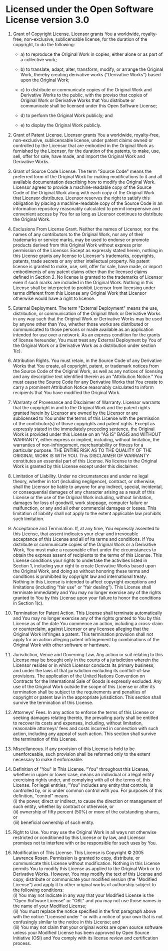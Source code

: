 # Licensed under the Open Software License version 3.0 #  

1) Grant of Copyright License. Licensor grants You a worldwide, royalty-free, non-exclusive, 
sublicensable license, for the duration of the copyright, to do the following:  

   * a) to reproduce the Original Work in copies, either alone or as part of a collective work;  

   * b) to translate, adapt, alter, transform, modify, or arrange the Original Work, 
  thereby creating derivative works ("Derivative Works") based upon the Original Work;  

   * c) to distribute or communicate copies of the Original Work and Derivative Works to the public, 
  with the proviso that copies of Original Work or Derivative Works that You distribute or 
  communicate shall be licensed under this Open Software License;  

   * d) to perform the Original Work publicly; and  

   * e) to display the Original Work publicly.  

2) Grant of Patent License. Licensor grants You a worldwide, royalty-free, non-exclusive, sublicensable license,
under patent claims owned or controlled by the Licensor that are embodied in the Original Work as furnished by the Licensor,
for the duration of the patents, to make, use, sell, offer for sale, have made, and import the Original Work and Derivative Works.  

3) Grant of Source Code License. The term "Source Code" means the preferred form of the Original Work for
making modifications to it and all available documentation describing how to modify the Original Work.
Licensor agrees to provide a machine-readable copy of the Source Code of the Original Work along with 
each copy of the Original Work that Licensor distributes. Licensor reserves the right to satisfy this obligation 
by placing a machine-readable copy of the Source Code in an information repository reasonably calculated to 
permit inexpensive and convenient access by You for as long as Licensor continues to distribute the Original Work.  

4) Exclusions From License Grant. Neither the names of Licensor, nor the names of any contributors to the Original Work,
nor any of their trademarks or service marks, may be used to endorse or promote products derived from this 
Original Work without express prior permission of the Licensor. 
Except as expressly stated herein, nothing in this License grants any license to Licensor's trademarks,
copyrights, patents, trade secrets or any other intellectual property. No patent license is granted to make,
use, sell, offer for sale, have made, or import embodiments of any patent claims other than the licensed claims defined in Section 2.
No license is granted to the trademarks of Licensor even if such marks are included in the Original Work.
Nothing in this License shall be interpreted to prohibit Licensor from licensing under terms different from
this License any Original Work that Licensor otherwise would have a right to license.  

5) External Deployment. The term "External Deployment" means the use, distribution, or communication of the Original Work or
Derivative Works in any way such that the Original Work or Derivative Works may be used by anyone other than You,
whether those works are distributed or communicated to those persons or made available as an application intended for use over a network.
As an express condition for the grants of license hereunder, You must treat any External Deployment by 
You of the Original Work or a Derivative Work as a distribution under section 1(c).  

6) Attribution Rights. You must retain, in the Source Code of any Derivative Works that You create,
all copyright, patent, or trademark notices from the Source Code of the Original Work,
as well as any notices of licensing and any descriptive text identified therein as an "Attribution Notice."
You must cause the Source Code for any Derivative Works that You create to carry a prominent Attribution Notice
reasonably calculated to inform recipients that You have modified the Original Work.  

7) Warranty of Provenance and Disclaimer of Warranty. Licensor warrants that the copyright in and to the Original Work and
the patent rights granted herein by Licensor are owned by the Licensor or are sublicensed to You under the terms of this License
with the permission of the contributor(s) of those copyrights and patent rights.
Except as expressly stated in the immediately preceding sentence, the Original Work is provided under this License on an "AS IS" BASIS
and WITHOUT WARRANTY, either express or implied, including, without limitation, the warranties of non-infringement,
merchantability or fitness for a particular purpose. THE ENTIRE RISK AS TO THE QUALITY OF THE ORIGINAL WORK IS WITH YOU.
This DISCLAIMER OF WARRANTY constitutes an essential part of this License. No license to the Original Work is granted by
this License except under this disclaimer.  

8) Limitation of Liability. Under no circumstances and under no legal theory, whether in tort (including negligence),
contract, or otherwise, shall the Licensor be liable to anyone for any indirect, special, incidental,
or consequential damages of any character arising as a result of this License or the use of the Original Work including,
without limitation, damages for loss of goodwill, work stoppage, computer failure or malfunction,
or any and all other commercial damages or losses. This limitation of liability shall not apply to
the extent applicable law prohibits such limitation.  

9) Acceptance and Termination. If, at any time, You expressly assented to this License, 
that assent indicates your clear and irrevocable acceptance of this License and all of its terms and conditions.
If You distribute or communicate copies of the Original Work or a Derivative Work,
You must make a reasonable effort under the circumstances to obtain the express assent of recipients to the terms of this License.
This License conditions your rights to undertake the activities listed in Section 1,
including your right to create Derivative Works based upon the Original Work,
and doing so without honoring these terms and conditions is prohibited by copyright law and international treaty.
Nothing in this License is intended to affect copyright exceptions and limitations (including "fair use" or "fair dealing").
This License shall terminate immediately and You may no longer exercise any of the rights granted to
You by this License upon your failure to honor the conditions in Section 1(c).  

10) Termination for Patent Action. This License shall terminate automatically and You may no longer exercise any of the rights granted
to You by this License as of the date You commence an action, including a cross-claim or counterclaim,
against Licensor or any licensee alleging that the Original Work infringes a patent.
This termination provision shall not apply for an action alleging patent infringement by combinations of the Original Work with
other software or hardware.  

11) Jurisdiction, Venue and Governing Law. Any action or suit relating to this License may be brought only in
the courts of a jurisdiction wherein the Licensor resides or in which Licensor conducts its primary business,
and under the laws of that jurisdiction excluding its conflict-of-law provisions.
The application of the United Nations Convention on Contracts for the International Sale of Goods is expressly excluded.
Any use of the Original Work outside the scope of this License or after its termination shall be subject to
the requirements and penalties of copyright or patent law in the appropriate jurisdiction.
This section shall survive the termination of this License.  

12) Attorneys' Fees. In any action to enforce the terms of this License or seeking damages relating thereto,
the prevailing party shall be entitled to recover its costs and expenses, including, without limitation,
reasonable attorneys' fees and costs incurred in connection with such action, including any appeal of such action.
This section shall survive the termination of this License.  

13) Miscellaneous. If any provision of this License is held to be unenforceable, 
such provision shall be reformed only to the extent necessary to make it enforceable.  

14) Definition of "You" in This License. "You" throughout this License, whether in upper or lower case,
means an individual or a legal entity exercising rights under, and complying with all of the terms of,
this License. For legal entities, "You" includes any entity that controls, is controlled by,
or is under common control with you. For purposes of this definition, "control" means  
(i) the power, direct or indirect,
to cause the direction or management of such entity, whether by contract or otherwise, or  
(ii) ownership of fifty percent (50%) or more of the outstanding shares, or  
(iii) beneficial ownership of such entity.  

15) Right to Use. You may use the Original Work in all ways not otherwise restricted or conditioned by this License or by law,
and Licensor promises not to interfere with or be responsible for such uses by You.  

16) Modification of This License. This License is Copyright © 2005 Lawrence Rosen. 
Permission is granted to copy, distribute, or communicate this License without modification.
Nothing in this License permits You to modify this License as applied to the Original Work or to Derivative Works. However,
You may modify the text of this License and copy, distribute or communicate your modified version (the "Modified License") and 
apply it to other original works of authorship subject to the following conditions:  
(i) You may not indicate in any way that your Modified License is the "Open Software License" or "OSL" and
you may not use those names in the name of your Modified License;  
(ii) You must replace the notice specified in the first paragraph above with the notice "Licensed under <insert your license name here>" or with a notice of your own that is not confusingly similar to the notice in this License; and   
(iii) You may not claim that your original works are open source software unless your Modified License
has been approved by Open Source Initiative (OSI) and You comply with its license review and certification process.  
